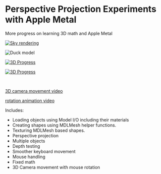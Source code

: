 # Perspective Projection Experiments with Apple Metal

More progress on learning 3D math and Apple Metal


[![Sky rendering](https://img.youtube.com/vi/5b-w9dEqFGE/maxresdefault.jpg)](https://www.youtube.com/watch?v=5b-w9dEqFGE)

![Duck model](https://cloud.githubusercontent.com/assets/249641/18813120/3d6eeb16-82a1-11e6-8fc1-f717600ea3de.png)


[![3D Progress](https://img.youtube.com/vi/TS2C6CFGYcY/maxresdefault.jpg)](https://www.youtube.com/watch?v=TS2C6CFGYcY)

[![3D Progress](https://img.youtube.com/vi/VPYSyqdmQYI/maxresdefault.jpg)](https://www.youtube.com/watch?v=VPYSyqdmQYI)

<br/>

[3D camera movement video](https://www.youtube.com/watch?v=VPYSyqdmQYI)

[rotation animation video](https://www.youtube.com/watch?v=VPYSyqdmQYI)

Includes:

* Loading objects using Model I/O including their materials
* Creating shapes using MDLMesh helper functions.
* Texturing MDLMesh based shapes.
* Perspective projection
* Multiple objects
* Depth testing
* Smoother keyboard movement
* Mouse handling
* Fixed math
* 3D Camera movement with mouse rotation




